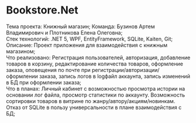 # Bookstore.Net
Тема проекта: Книжный магазин;
Команда: Бузинов Артем Владимирович и Плотникова Елена Олеговна;  
Стек технологий: .NET 5, WPF, EntityFramework, SQLite, Kaiten, Git;  
Описание: Проект приложения для взаимодействия с книжным магазином;  
Что реализовано: Регистрация пользователей, авторизация, добавление товаров в корзину, редактирование количества товаров, оформление заказа, оповещения по почте при регистрации/авторизации/оформлении заказа, запись логов в  logфайл аккаунта, запись изменений в БД при оформлении заказа;  
Что в планах: Личный кабинет с возможностью просмотра истории на основании лог файла, просмотр статистики по аккаунту. Возможность сортировки товаров в витрине по жанру/автору/акциям/новинкам. Отказ от SQLite в пользу универсальности в плане взаимодействия с БД;  
